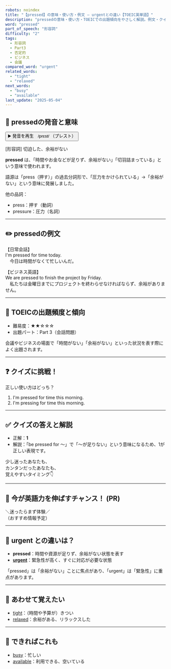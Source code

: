 ```yaml
---
robots: noindex
title: "【pressed】の意味・使い方・例文 ― urgentとの違い【TOEIC英単語】"
description: "pressedの意味・使い方・TOEICでの出題傾向をやさしく解説。例文・クイズ付きでurgentとの違いもわかりやすく学べます。"
word: "pressed"
part_of_speech: "形容詞"
difficulty: "2"
tags:
  - 形容詞
  - Part3
  - 否定的
  - ビジネス
  - 会議
compared_word: "urgent"
related_words:
  - "tight"
  - "relaxed"
next_words:
  - "busy"
  - "available"
last_update: "2025-05-04"
---
```


## 🔰 pressedの発音と意味

<button class="play-audio" onclick="playTTS('pressed')">
  <span class="play-audio-main">
    ▶️ 発音を再生　/prɛst/
  </span>
  <span class="play-audio-sub">
    （プレスト）
  </span>
</button>

[形容詞] 切迫した、余裕がない

**pressed** は、「時間やお金などが足りず、余裕がない」「切羽詰まっている」という意味で使われます。

語源は「press（押す）」の過去分詞形で、「圧力をかけられている」→「余裕がない」という意味に発展しました。

他の品詞：  
- press：押す（動詞）
- pressure：圧力（名詞）

---

## ✏️ pressedの例文

【日常会話】  
I'm pressed for time today.  
　今日は時間がなくて忙しいんだ。

【ビジネス英語】  
We are pressed to finish the project by Friday.  
　私たちは金曜日までにプロジェクトを終わらせなければならず、余裕がありません。

---

## 🎯 TOEICの出題頻度と傾向

- 難易度：★★☆☆☆
- 出題パート：Part 3（会話問題）

会議やビジネスの場面で「時間がない」「余裕がない」といった状況を表す際によく出題されます。

---

## ❓ クイズに挑戦！

正しい使い方はどっち？

1. I'm pressed for time this morning.  
2. I'm pressing for time this morning.

---

## ✅ クイズの答えと解説

- 正解：**1**
- 解説：「be pressed for ～」で「～が足りない」という意味になるため、1が正しい表現です。

少し迷ったあなたも、  
カンタンだったあなたも、  
覚えやすいタイミング👇️

---

## 🚀 今が英語力を伸ばすチャンス！ (PR)

<div class="info-center">
＼迷ったらまず体験／<br>  
（おすすめ情報予定）
</div>

---

## 🤔  urgent との違いは？

- **pressed**：時間や資源が足りず、余裕がない状態を表す
- **[urgent](/word/urgent/)**：緊急性が高く、すぐに対応が必要な状態

「pressed」は「余裕がない」ことに焦点があり、「urgent」は「緊急性」に重点があります。

---

## 🧩 あわせて覚えたい

- [tight](/word/tight/)：（時間や予算が）きつい
- [relaxed](/word/relaxed/)：余裕がある、リラックスした

---

## 📖 できればこれも

- [busy](/word/busy/)：忙しい
- [available](/word/available/)：利用できる、空いている

<!-- cvid: aid31_bid39 -->
